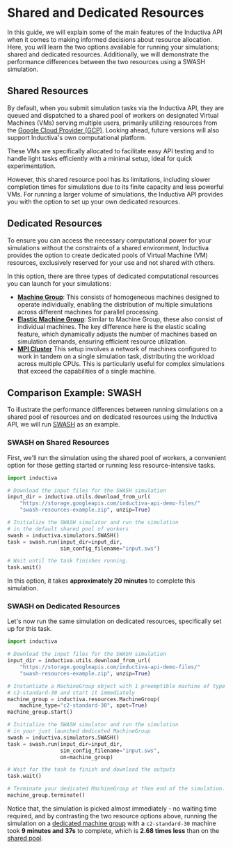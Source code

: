 # Shared and Dedicated Resources

In this guide, we will explain some of the main features of the Inductiva API when 
it comes to making informed decisions about resource allocation. Here, you will 
learn the two options available for running your simulations; shared and dedicated
resources. Additionally, we will demonstrate the performance differences between 
the two resources using a SWASH simulation.

## Shared Resources

By default, when you submit simulation tasks via the Inductiva API, they are queued 
and dispatched to a shared pool of workers on designated Virtual Machines (VMs) 
serving multiple users, primarily utilizing resources from the [Google Cloud Provider (GCP)](https://cloud.google.com/compute/docs/machine-resource). 
Looking ahead, future versions will also support Inductiva's own computational platform.

These VMs are specifically allocated to facilitate easy API testing and to handle light 
tasks efficiently with a minimal setup, ideal for quick experimentation.

However, this shared resource pool has its limitations, including slower completion 
times for simulations due to its finite capacity and less powerful VMs. For running 
a larger volume of simulations, the Inductiva API provides you with the option to 
set up your own dedicated resources. 

## Dedicated Resources

To ensure you can access the necessary computational power for your simulations 
without the constraints of a shared environment, Inductiva provides the option 
to create dedicated pools of Virtual Machine (VM) resources, exclusively 
reserved for your use and not shared with others. 

In this option, there are three types of dedicated computational resources you can
launch for your simulations:

- [**Machine Group**](../api_reference/computational_resources/machinegroup_class.md): 
This consists of homogeneous machines designed to operate individually, enabling 
the distribution of multiple simulations across different machines for parallel processing.
- [**Elastic Machine Group**](../api_reference/computational_resources/elasticgroup_class.md): 
Similar to Machine Group, these also consist of individual machines. The key difference here is the 
elastic scaling feature, which dynamically adjusts the number of machines based 
on simulation demands, ensuring efficient resource utilization.
- [**MPI Cluster**](../api_reference/computational_resources/mpicluster_class.md) 
This setup involves a network of machines configured to work in tandem on a single 
simulation task, distributing the workload across multiple CPUs. This is particularly 
useful for complex simulations that exceed the capabilities of a single machine.

## Comparison Example: SWASH

To illustrate the performance differences between running simulations on a shared 
pool of resources and on dedicated resources using the Inductiva API, we will run 
[SWASH](../simulators/SWASH.md) as an example.

### SWASH on Shared Resources

First, we'll run the simulation using the shared pool of workers, a convenient 
option for those getting started or running less resource-intensive tasks. 

```python
import inductiva

# Download the input files for the SWASH simulation
input_dir = inductiva.utils.download_from_url(
    "https://storage.googleapis.com/inductiva-api-demo-files/"
    "swash-resources-example.zip", unzip=True)

# Initialize the SWASH simulator and run the simulation
# in the default shared pool of workers
swash = inductiva.simulators.SWASH()
task = swash.run(input_dir=input_dir,
                 sim_config_filename="input.sws")

# Wait until the task finishes running.
task.wait()
```
In this option, it takes **approximately 20 minutes** to complete this simulation.

### SWASH on Dedicated Resources

Let's now run the same simulation on dedicated resources, specifically set 
up for this task.

```python
import inductiva

# Download the input files for the SWASH simulation
input_dir = inductiva.utils.download_from_url(
    "https://storage.googleapis.com/inductiva-api-demo-files/"
    "swash-resources-example.zip", unzip=True)

# Instantiate a MachineGroup object with 1 preemptible machine of type
# c2-standard-30 and start it immediately
machine_group = inductiva.resources.MachineGroup(
    machine_type="c2-standard-30", spot=True)
machine_group.start()

# Initialize the SWASH simulator and run the simulation
# in your just launched dedicated MachineGroup
swash = inductiva.simulators.SWASH()
task = swash.run(input_dir=input_dir,
                 sim_config_filename="input.sws",
                 on=machine_group)

# Wait for the task to finish and download the outputs
task.wait()

# Terminate your dedicated MachineGroup at then end of the simulation.
machine_group.terminate()
```
Notice that, the simulation is picked almost immediately - no waiting time required,
and by contrasting the two resource options above, running the simulation on a
[dedicated machine group](#dedicated-resources) with a `c2-standard-30` machine
took **9 minutes and 37s** to complete, which is **2.68 times less** than on the 
[shared pool](#shared-resources). 






